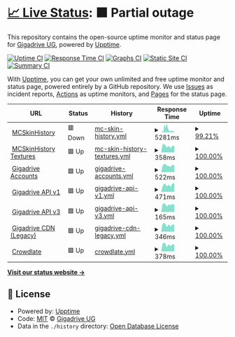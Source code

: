 # [📈 Live Status](https://status.gigadrive.network): <!--live status--> **🟧 Partial outage**

This repository contains the open-source uptime monitor and status page for [Gigadrive UG](https://gigadrivegroup.com), powered by [Upptime](https://github.com/upptime/upptime).

[![Uptime CI](https://github.com/Gigadrive/status.gigadrive.network/workflows/Uptime%20CI/badge.svg)](https://github.com/Gigadrive/status.gigadrive.network/actions?query=workflow%3A%22Uptime+CI%22)
[![Response Time CI](https://github.com/Gigadrive/status.gigadrive.network/workflows/Response%20Time%20CI/badge.svg)](https://github.com/Gigadrive/status.gigadrive.network/actions?query=workflow%3A%22Response+Time+CI%22)
[![Graphs CI](https://github.com/Gigadrive/status.gigadrive.network/workflows/Graphs%20CI/badge.svg)](https://github.com/Gigadrive/status.gigadrive.network/actions?query=workflow%3A%22Graphs+CI%22)
[![Static Site CI](https://github.com/Gigadrive/status.gigadrive.network/workflows/Static%20Site%20CI/badge.svg)](https://github.com/Gigadrive/status.gigadrive.network/actions?query=workflow%3A%22Static+Site+CI%22)
[![Summary CI](https://github.com/Gigadrive/status.gigadrive.network/workflows/Summary%20CI/badge.svg)](https://github.com/Gigadrive/status.gigadrive.network/actions?query=workflow%3A%22Summary+CI%22)

With [Upptime](https://upptime.js.org), you can get your own unlimited and free uptime monitor and status page, powered entirely by a GitHub repository. We use [Issues](https://github.com/Gigadrive/status.gigadrive.network/issues) as incident reports, [Actions](https://github.com/Gigadrive/status.gigadrive.network/actions) as uptime monitors, and [Pages](https://status.gigadrive.network) for the status page.

<!--start: status pages-->
<!-- This summary is generated by Upptime (https://github.com/upptime/upptime) -->
<!-- Do not edit this manually, your changes will be overwritten -->
<!-- prettier-ignore -->
| URL | Status | History | Response Time | Uptime |
| --- | ------ | ------- | ------------- | ------ |
| <img alt="" src="https://icons.duckduckgo.com/ip3/mcskinhistory.com.ico" height="13"> [MCSkinHistory](https://mcskinhistory.com) | 🟥 Down | [mc-skin-history.yml](https://github.com/Gigadrive/status.gigadrive.network/commits/HEAD/history/mc-skin-history.yml) | <details><summary><img alt="Response time graph" src="./graphs/mc-skin-history/response-time-week.png" height="20"> 5281ms</summary><br><a href="https://status.gigadrive.network/history/mc-skin-history"><img alt="Response time 3142" src="https://img.shields.io/endpoint?url=https%3A%2F%2Fraw.githubusercontent.com%2FGigadrive%2Fstatus.gigadrive.network%2FHEAD%2Fapi%2Fmc-skin-history%2Fresponse-time.json"></a><br><a href="https://status.gigadrive.network/history/mc-skin-history"><img alt="24-hour response time 1791" src="https://img.shields.io/endpoint?url=https%3A%2F%2Fraw.githubusercontent.com%2FGigadrive%2Fstatus.gigadrive.network%2FHEAD%2Fapi%2Fmc-skin-history%2Fresponse-time-day.json"></a><br><a href="https://status.gigadrive.network/history/mc-skin-history"><img alt="7-day response time 5281" src="https://img.shields.io/endpoint?url=https%3A%2F%2Fraw.githubusercontent.com%2FGigadrive%2Fstatus.gigadrive.network%2FHEAD%2Fapi%2Fmc-skin-history%2Fresponse-time-week.json"></a><br><a href="https://status.gigadrive.network/history/mc-skin-history"><img alt="30-day response time 5866" src="https://img.shields.io/endpoint?url=https%3A%2F%2Fraw.githubusercontent.com%2FGigadrive%2Fstatus.gigadrive.network%2FHEAD%2Fapi%2Fmc-skin-history%2Fresponse-time-month.json"></a><br><a href="https://status.gigadrive.network/history/mc-skin-history"><img alt="1-year response time 3142" src="https://img.shields.io/endpoint?url=https%3A%2F%2Fraw.githubusercontent.com%2FGigadrive%2Fstatus.gigadrive.network%2FHEAD%2Fapi%2Fmc-skin-history%2Fresponse-time-year.json"></a></details> | <details><summary><a href="https://status.gigadrive.network/history/mc-skin-history">99.21%</a></summary><a href="https://status.gigadrive.network/history/mc-skin-history"><img alt="All-time uptime 99.04%" src="https://img.shields.io/endpoint?url=https%3A%2F%2Fraw.githubusercontent.com%2FGigadrive%2Fstatus.gigadrive.network%2FHEAD%2Fapi%2Fmc-skin-history%2Fuptime.json"></a><br><a href="https://status.gigadrive.network/history/mc-skin-history"><img alt="24-hour uptime 99.99%" src="https://img.shields.io/endpoint?url=https%3A%2F%2Fraw.githubusercontent.com%2FGigadrive%2Fstatus.gigadrive.network%2FHEAD%2Fapi%2Fmc-skin-history%2Fuptime-day.json"></a><br><a href="https://status.gigadrive.network/history/mc-skin-history"><img alt="7-day uptime 99.21%" src="https://img.shields.io/endpoint?url=https%3A%2F%2Fraw.githubusercontent.com%2FGigadrive%2Fstatus.gigadrive.network%2FHEAD%2Fapi%2Fmc-skin-history%2Fuptime-week.json"></a><br><a href="https://status.gigadrive.network/history/mc-skin-history"><img alt="30-day uptime 99.56%" src="https://img.shields.io/endpoint?url=https%3A%2F%2Fraw.githubusercontent.com%2FGigadrive%2Fstatus.gigadrive.network%2FHEAD%2Fapi%2Fmc-skin-history%2Fuptime-month.json"></a><br><a href="https://status.gigadrive.network/history/mc-skin-history"><img alt="1-year uptime 99.04%" src="https://img.shields.io/endpoint?url=https%3A%2F%2Fraw.githubusercontent.com%2FGigadrive%2Fstatus.gigadrive.network%2FHEAD%2Fapi%2Fmc-skin-history%2Fuptime-year.json"></a></details>
| <img alt="" src="https://icons.duckduckgo.com/ip3/tx.mcskinhistory.net.ico" height="13"> [MCSkinHistory Textures](https://tx.mcskinhistory.net) | 🟩 Up | [mc-skin-history-textures.yml](https://github.com/Gigadrive/status.gigadrive.network/commits/HEAD/history/mc-skin-history-textures.yml) | <details><summary><img alt="Response time graph" src="./graphs/mc-skin-history-textures/response-time-week.png" height="20"> 358ms</summary><br><a href="https://status.gigadrive.network/history/mc-skin-history-textures"><img alt="Response time 399" src="https://img.shields.io/endpoint?url=https%3A%2F%2Fraw.githubusercontent.com%2FGigadrive%2Fstatus.gigadrive.network%2FHEAD%2Fapi%2Fmc-skin-history-textures%2Fresponse-time.json"></a><br><a href="https://status.gigadrive.network/history/mc-skin-history-textures"><img alt="24-hour response time 361" src="https://img.shields.io/endpoint?url=https%3A%2F%2Fraw.githubusercontent.com%2FGigadrive%2Fstatus.gigadrive.network%2FHEAD%2Fapi%2Fmc-skin-history-textures%2Fresponse-time-day.json"></a><br><a href="https://status.gigadrive.network/history/mc-skin-history-textures"><img alt="7-day response time 358" src="https://img.shields.io/endpoint?url=https%3A%2F%2Fraw.githubusercontent.com%2FGigadrive%2Fstatus.gigadrive.network%2FHEAD%2Fapi%2Fmc-skin-history-textures%2Fresponse-time-week.json"></a><br><a href="https://status.gigadrive.network/history/mc-skin-history-textures"><img alt="30-day response time 363" src="https://img.shields.io/endpoint?url=https%3A%2F%2Fraw.githubusercontent.com%2FGigadrive%2Fstatus.gigadrive.network%2FHEAD%2Fapi%2Fmc-skin-history-textures%2Fresponse-time-month.json"></a><br><a href="https://status.gigadrive.network/history/mc-skin-history-textures"><img alt="1-year response time 399" src="https://img.shields.io/endpoint?url=https%3A%2F%2Fraw.githubusercontent.com%2FGigadrive%2Fstatus.gigadrive.network%2FHEAD%2Fapi%2Fmc-skin-history-textures%2Fresponse-time-year.json"></a></details> | <details><summary><a href="https://status.gigadrive.network/history/mc-skin-history-textures">100.00%</a></summary><a href="https://status.gigadrive.network/history/mc-skin-history-textures"><img alt="All-time uptime 100.00%" src="https://img.shields.io/endpoint?url=https%3A%2F%2Fraw.githubusercontent.com%2FGigadrive%2Fstatus.gigadrive.network%2FHEAD%2Fapi%2Fmc-skin-history-textures%2Fuptime.json"></a><br><a href="https://status.gigadrive.network/history/mc-skin-history-textures"><img alt="24-hour uptime 100.00%" src="https://img.shields.io/endpoint?url=https%3A%2F%2Fraw.githubusercontent.com%2FGigadrive%2Fstatus.gigadrive.network%2FHEAD%2Fapi%2Fmc-skin-history-textures%2Fuptime-day.json"></a><br><a href="https://status.gigadrive.network/history/mc-skin-history-textures"><img alt="7-day uptime 100.00%" src="https://img.shields.io/endpoint?url=https%3A%2F%2Fraw.githubusercontent.com%2FGigadrive%2Fstatus.gigadrive.network%2FHEAD%2Fapi%2Fmc-skin-history-textures%2Fuptime-week.json"></a><br><a href="https://status.gigadrive.network/history/mc-skin-history-textures"><img alt="30-day uptime 100.00%" src="https://img.shields.io/endpoint?url=https%3A%2F%2Fraw.githubusercontent.com%2FGigadrive%2Fstatus.gigadrive.network%2FHEAD%2Fapi%2Fmc-skin-history-textures%2Fuptime-month.json"></a><br><a href="https://status.gigadrive.network/history/mc-skin-history-textures"><img alt="1-year uptime 100.00%" src="https://img.shields.io/endpoint?url=https%3A%2F%2Fraw.githubusercontent.com%2FGigadrive%2Fstatus.gigadrive.network%2FHEAD%2Fapi%2Fmc-skin-history-textures%2Fuptime-year.json"></a></details>
| <img alt="" src="https://icons.duckduckgo.com/ip3/old.gigadrivegroup.com.ico" height="13"> [Gigadrive Accounts](https://old.gigadrivegroup.com) | 🟩 Up | [gigadrive-accounts.yml](https://github.com/Gigadrive/status.gigadrive.network/commits/HEAD/history/gigadrive-accounts.yml) | <details><summary><img alt="Response time graph" src="./graphs/gigadrive-accounts/response-time-week.png" height="20"> 522ms</summary><br><a href="https://status.gigadrive.network/history/gigadrive-accounts"><img alt="Response time 540" src="https://img.shields.io/endpoint?url=https%3A%2F%2Fraw.githubusercontent.com%2FGigadrive%2Fstatus.gigadrive.network%2FHEAD%2Fapi%2Fgigadrive-accounts%2Fresponse-time.json"></a><br><a href="https://status.gigadrive.network/history/gigadrive-accounts"><img alt="24-hour response time 472" src="https://img.shields.io/endpoint?url=https%3A%2F%2Fraw.githubusercontent.com%2FGigadrive%2Fstatus.gigadrive.network%2FHEAD%2Fapi%2Fgigadrive-accounts%2Fresponse-time-day.json"></a><br><a href="https://status.gigadrive.network/history/gigadrive-accounts"><img alt="7-day response time 522" src="https://img.shields.io/endpoint?url=https%3A%2F%2Fraw.githubusercontent.com%2FGigadrive%2Fstatus.gigadrive.network%2FHEAD%2Fapi%2Fgigadrive-accounts%2Fresponse-time-week.json"></a><br><a href="https://status.gigadrive.network/history/gigadrive-accounts"><img alt="30-day response time 507" src="https://img.shields.io/endpoint?url=https%3A%2F%2Fraw.githubusercontent.com%2FGigadrive%2Fstatus.gigadrive.network%2FHEAD%2Fapi%2Fgigadrive-accounts%2Fresponse-time-month.json"></a><br><a href="https://status.gigadrive.network/history/gigadrive-accounts"><img alt="1-year response time 540" src="https://img.shields.io/endpoint?url=https%3A%2F%2Fraw.githubusercontent.com%2FGigadrive%2Fstatus.gigadrive.network%2FHEAD%2Fapi%2Fgigadrive-accounts%2Fresponse-time-year.json"></a></details> | <details><summary><a href="https://status.gigadrive.network/history/gigadrive-accounts">100.00%</a></summary><a href="https://status.gigadrive.network/history/gigadrive-accounts"><img alt="All-time uptime 99.98%" src="https://img.shields.io/endpoint?url=https%3A%2F%2Fraw.githubusercontent.com%2FGigadrive%2Fstatus.gigadrive.network%2FHEAD%2Fapi%2Fgigadrive-accounts%2Fuptime.json"></a><br><a href="https://status.gigadrive.network/history/gigadrive-accounts"><img alt="24-hour uptime 100.00%" src="https://img.shields.io/endpoint?url=https%3A%2F%2Fraw.githubusercontent.com%2FGigadrive%2Fstatus.gigadrive.network%2FHEAD%2Fapi%2Fgigadrive-accounts%2Fuptime-day.json"></a><br><a href="https://status.gigadrive.network/history/gigadrive-accounts"><img alt="7-day uptime 100.00%" src="https://img.shields.io/endpoint?url=https%3A%2F%2Fraw.githubusercontent.com%2FGigadrive%2Fstatus.gigadrive.network%2FHEAD%2Fapi%2Fgigadrive-accounts%2Fuptime-week.json"></a><br><a href="https://status.gigadrive.network/history/gigadrive-accounts"><img alt="30-day uptime 100.00%" src="https://img.shields.io/endpoint?url=https%3A%2F%2Fraw.githubusercontent.com%2FGigadrive%2Fstatus.gigadrive.network%2FHEAD%2Fapi%2Fgigadrive-accounts%2Fuptime-month.json"></a><br><a href="https://status.gigadrive.network/history/gigadrive-accounts"><img alt="1-year uptime 99.98%" src="https://img.shields.io/endpoint?url=https%3A%2F%2Fraw.githubusercontent.com%2FGigadrive%2Fstatus.gigadrive.network%2FHEAD%2Fapi%2Fgigadrive-accounts%2Fuptime-year.json"></a></details>
| <img alt="" src="https://icons.duckduckgo.com/ip3/api.gigadrivegroup.com.ico" height="13"> [Gigadrive API v1](https://api.gigadrivegroup.com) | 🟩 Up | [gigadrive-api-v1.yml](https://github.com/Gigadrive/status.gigadrive.network/commits/HEAD/history/gigadrive-api-v1.yml) | <details><summary><img alt="Response time graph" src="./graphs/gigadrive-api-v1/response-time-week.png" height="20"> 471ms</summary><br><a href="https://status.gigadrive.network/history/gigadrive-api-v1"><img alt="Response time 499" src="https://img.shields.io/endpoint?url=https%3A%2F%2Fraw.githubusercontent.com%2FGigadrive%2Fstatus.gigadrive.network%2FHEAD%2Fapi%2Fgigadrive-api-v1%2Fresponse-time.json"></a><br><a href="https://status.gigadrive.network/history/gigadrive-api-v1"><img alt="24-hour response time 562" src="https://img.shields.io/endpoint?url=https%3A%2F%2Fraw.githubusercontent.com%2FGigadrive%2Fstatus.gigadrive.network%2FHEAD%2Fapi%2Fgigadrive-api-v1%2Fresponse-time-day.json"></a><br><a href="https://status.gigadrive.network/history/gigadrive-api-v1"><img alt="7-day response time 471" src="https://img.shields.io/endpoint?url=https%3A%2F%2Fraw.githubusercontent.com%2FGigadrive%2Fstatus.gigadrive.network%2FHEAD%2Fapi%2Fgigadrive-api-v1%2Fresponse-time-week.json"></a><br><a href="https://status.gigadrive.network/history/gigadrive-api-v1"><img alt="30-day response time 478" src="https://img.shields.io/endpoint?url=https%3A%2F%2Fraw.githubusercontent.com%2FGigadrive%2Fstatus.gigadrive.network%2FHEAD%2Fapi%2Fgigadrive-api-v1%2Fresponse-time-month.json"></a><br><a href="https://status.gigadrive.network/history/gigadrive-api-v1"><img alt="1-year response time 499" src="https://img.shields.io/endpoint?url=https%3A%2F%2Fraw.githubusercontent.com%2FGigadrive%2Fstatus.gigadrive.network%2FHEAD%2Fapi%2Fgigadrive-api-v1%2Fresponse-time-year.json"></a></details> | <details><summary><a href="https://status.gigadrive.network/history/gigadrive-api-v1">100.00%</a></summary><a href="https://status.gigadrive.network/history/gigadrive-api-v1"><img alt="All-time uptime 99.98%" src="https://img.shields.io/endpoint?url=https%3A%2F%2Fraw.githubusercontent.com%2FGigadrive%2Fstatus.gigadrive.network%2FHEAD%2Fapi%2Fgigadrive-api-v1%2Fuptime.json"></a><br><a href="https://status.gigadrive.network/history/gigadrive-api-v1"><img alt="24-hour uptime 100.00%" src="https://img.shields.io/endpoint?url=https%3A%2F%2Fraw.githubusercontent.com%2FGigadrive%2Fstatus.gigadrive.network%2FHEAD%2Fapi%2Fgigadrive-api-v1%2Fuptime-day.json"></a><br><a href="https://status.gigadrive.network/history/gigadrive-api-v1"><img alt="7-day uptime 100.00%" src="https://img.shields.io/endpoint?url=https%3A%2F%2Fraw.githubusercontent.com%2FGigadrive%2Fstatus.gigadrive.network%2FHEAD%2Fapi%2Fgigadrive-api-v1%2Fuptime-week.json"></a><br><a href="https://status.gigadrive.network/history/gigadrive-api-v1"><img alt="30-day uptime 100.00%" src="https://img.shields.io/endpoint?url=https%3A%2F%2Fraw.githubusercontent.com%2FGigadrive%2Fstatus.gigadrive.network%2FHEAD%2Fapi%2Fgigadrive-api-v1%2Fuptime-month.json"></a><br><a href="https://status.gigadrive.network/history/gigadrive-api-v1"><img alt="1-year uptime 99.98%" src="https://img.shields.io/endpoint?url=https%3A%2F%2Fraw.githubusercontent.com%2FGigadrive%2Fstatus.gigadrive.network%2FHEAD%2Fapi%2Fgigadrive-api-v1%2Fuptime-year.json"></a></details>
| <img alt="" src="https://icons.duckduckgo.com/ip3/old.gigadrivegroup.com.ico" height="13"> [Gigadrive API v3](https://old.gigadrivegroup.com/api/v3/user) | 🟩 Up | [gigadrive-api-v3.yml](https://github.com/Gigadrive/status.gigadrive.network/commits/HEAD/history/gigadrive-api-v3.yml) | <details><summary><img alt="Response time graph" src="./graphs/gigadrive-api-v3/response-time-week.png" height="20"> 165ms</summary><br><a href="https://status.gigadrive.network/history/gigadrive-api-v3"><img alt="Response time 169" src="https://img.shields.io/endpoint?url=https%3A%2F%2Fraw.githubusercontent.com%2FGigadrive%2Fstatus.gigadrive.network%2FHEAD%2Fapi%2Fgigadrive-api-v3%2Fresponse-time.json"></a><br><a href="https://status.gigadrive.network/history/gigadrive-api-v3"><img alt="24-hour response time 160" src="https://img.shields.io/endpoint?url=https%3A%2F%2Fraw.githubusercontent.com%2FGigadrive%2Fstatus.gigadrive.network%2FHEAD%2Fapi%2Fgigadrive-api-v3%2Fresponse-time-day.json"></a><br><a href="https://status.gigadrive.network/history/gigadrive-api-v3"><img alt="7-day response time 165" src="https://img.shields.io/endpoint?url=https%3A%2F%2Fraw.githubusercontent.com%2FGigadrive%2Fstatus.gigadrive.network%2FHEAD%2Fapi%2Fgigadrive-api-v3%2Fresponse-time-week.json"></a><br><a href="https://status.gigadrive.network/history/gigadrive-api-v3"><img alt="30-day response time 165" src="https://img.shields.io/endpoint?url=https%3A%2F%2Fraw.githubusercontent.com%2FGigadrive%2Fstatus.gigadrive.network%2FHEAD%2Fapi%2Fgigadrive-api-v3%2Fresponse-time-month.json"></a><br><a href="https://status.gigadrive.network/history/gigadrive-api-v3"><img alt="1-year response time 169" src="https://img.shields.io/endpoint?url=https%3A%2F%2Fraw.githubusercontent.com%2FGigadrive%2Fstatus.gigadrive.network%2FHEAD%2Fapi%2Fgigadrive-api-v3%2Fresponse-time-year.json"></a></details> | <details><summary><a href="https://status.gigadrive.network/history/gigadrive-api-v3">100.00%</a></summary><a href="https://status.gigadrive.network/history/gigadrive-api-v3"><img alt="All-time uptime 99.98%" src="https://img.shields.io/endpoint?url=https%3A%2F%2Fraw.githubusercontent.com%2FGigadrive%2Fstatus.gigadrive.network%2FHEAD%2Fapi%2Fgigadrive-api-v3%2Fuptime.json"></a><br><a href="https://status.gigadrive.network/history/gigadrive-api-v3"><img alt="24-hour uptime 100.00%" src="https://img.shields.io/endpoint?url=https%3A%2F%2Fraw.githubusercontent.com%2FGigadrive%2Fstatus.gigadrive.network%2FHEAD%2Fapi%2Fgigadrive-api-v3%2Fuptime-day.json"></a><br><a href="https://status.gigadrive.network/history/gigadrive-api-v3"><img alt="7-day uptime 100.00%" src="https://img.shields.io/endpoint?url=https%3A%2F%2Fraw.githubusercontent.com%2FGigadrive%2Fstatus.gigadrive.network%2FHEAD%2Fapi%2Fgigadrive-api-v3%2Fuptime-week.json"></a><br><a href="https://status.gigadrive.network/history/gigadrive-api-v3"><img alt="30-day uptime 100.00%" src="https://img.shields.io/endpoint?url=https%3A%2F%2Fraw.githubusercontent.com%2FGigadrive%2Fstatus.gigadrive.network%2FHEAD%2Fapi%2Fgigadrive-api-v3%2Fuptime-month.json"></a><br><a href="https://status.gigadrive.network/history/gigadrive-api-v3"><img alt="1-year uptime 99.98%" src="https://img.shields.io/endpoint?url=https%3A%2F%2Fraw.githubusercontent.com%2FGigadrive%2Fstatus.gigadrive.network%2FHEAD%2Fapi%2Fgigadrive-api-v3%2Fuptime-year.json"></a></details>
| <img alt="" src="https://icons.duckduckgo.com/ip3/cdn.gigadrivegroup.com.ico" height="13"> [Gigadrive CDN (Legacy)](https://cdn.gigadrivegroup.com) | 🟩 Up | [gigadrive-cdn-legacy.yml](https://github.com/Gigadrive/status.gigadrive.network/commits/HEAD/history/gigadrive-cdn-legacy.yml) | <details><summary><img alt="Response time graph" src="./graphs/gigadrive-cdn-legacy/response-time-week.png" height="20"> 346ms</summary><br><a href="https://status.gigadrive.network/history/gigadrive-cdn-legacy"><img alt="Response time 349" src="https://img.shields.io/endpoint?url=https%3A%2F%2Fraw.githubusercontent.com%2FGigadrive%2Fstatus.gigadrive.network%2FHEAD%2Fapi%2Fgigadrive-cdn-legacy%2Fresponse-time.json"></a><br><a href="https://status.gigadrive.network/history/gigadrive-cdn-legacy"><img alt="24-hour response time 351" src="https://img.shields.io/endpoint?url=https%3A%2F%2Fraw.githubusercontent.com%2FGigadrive%2Fstatus.gigadrive.network%2FHEAD%2Fapi%2Fgigadrive-cdn-legacy%2Fresponse-time-day.json"></a><br><a href="https://status.gigadrive.network/history/gigadrive-cdn-legacy"><img alt="7-day response time 346" src="https://img.shields.io/endpoint?url=https%3A%2F%2Fraw.githubusercontent.com%2FGigadrive%2Fstatus.gigadrive.network%2FHEAD%2Fapi%2Fgigadrive-cdn-legacy%2Fresponse-time-week.json"></a><br><a href="https://status.gigadrive.network/history/gigadrive-cdn-legacy"><img alt="30-day response time 334" src="https://img.shields.io/endpoint?url=https%3A%2F%2Fraw.githubusercontent.com%2FGigadrive%2Fstatus.gigadrive.network%2FHEAD%2Fapi%2Fgigadrive-cdn-legacy%2Fresponse-time-month.json"></a><br><a href="https://status.gigadrive.network/history/gigadrive-cdn-legacy"><img alt="1-year response time 349" src="https://img.shields.io/endpoint?url=https%3A%2F%2Fraw.githubusercontent.com%2FGigadrive%2Fstatus.gigadrive.network%2FHEAD%2Fapi%2Fgigadrive-cdn-legacy%2Fresponse-time-year.json"></a></details> | <details><summary><a href="https://status.gigadrive.network/history/gigadrive-cdn-legacy">100.00%</a></summary><a href="https://status.gigadrive.network/history/gigadrive-cdn-legacy"><img alt="All-time uptime 99.99%" src="https://img.shields.io/endpoint?url=https%3A%2F%2Fraw.githubusercontent.com%2FGigadrive%2Fstatus.gigadrive.network%2FHEAD%2Fapi%2Fgigadrive-cdn-legacy%2Fuptime.json"></a><br><a href="https://status.gigadrive.network/history/gigadrive-cdn-legacy"><img alt="24-hour uptime 100.00%" src="https://img.shields.io/endpoint?url=https%3A%2F%2Fraw.githubusercontent.com%2FGigadrive%2Fstatus.gigadrive.network%2FHEAD%2Fapi%2Fgigadrive-cdn-legacy%2Fuptime-day.json"></a><br><a href="https://status.gigadrive.network/history/gigadrive-cdn-legacy"><img alt="7-day uptime 100.00%" src="https://img.shields.io/endpoint?url=https%3A%2F%2Fraw.githubusercontent.com%2FGigadrive%2Fstatus.gigadrive.network%2FHEAD%2Fapi%2Fgigadrive-cdn-legacy%2Fuptime-week.json"></a><br><a href="https://status.gigadrive.network/history/gigadrive-cdn-legacy"><img alt="30-day uptime 100.00%" src="https://img.shields.io/endpoint?url=https%3A%2F%2Fraw.githubusercontent.com%2FGigadrive%2Fstatus.gigadrive.network%2FHEAD%2Fapi%2Fgigadrive-cdn-legacy%2Fuptime-month.json"></a><br><a href="https://status.gigadrive.network/history/gigadrive-cdn-legacy"><img alt="1-year uptime 99.99%" src="https://img.shields.io/endpoint?url=https%3A%2F%2Fraw.githubusercontent.com%2FGigadrive%2Fstatus.gigadrive.network%2FHEAD%2Fapi%2Fgigadrive-cdn-legacy%2Fuptime-year.json"></a></details>
| <img alt="" src="https://icons.duckduckgo.com/ip3/crowdlate.net.ico" height="13"> [Crowdlate](https://crowdlate.net) | 🟩 Up | [crowdlate.yml](https://github.com/Gigadrive/status.gigadrive.network/commits/HEAD/history/crowdlate.yml) | <details><summary><img alt="Response time graph" src="./graphs/crowdlate/response-time-week.png" height="20"> 378ms</summary><br><a href="https://status.gigadrive.network/history/crowdlate"><img alt="Response time 384" src="https://img.shields.io/endpoint?url=https%3A%2F%2Fraw.githubusercontent.com%2FGigadrive%2Fstatus.gigadrive.network%2FHEAD%2Fapi%2Fcrowdlate%2Fresponse-time.json"></a><br><a href="https://status.gigadrive.network/history/crowdlate"><img alt="24-hour response time 380" src="https://img.shields.io/endpoint?url=https%3A%2F%2Fraw.githubusercontent.com%2FGigadrive%2Fstatus.gigadrive.network%2FHEAD%2Fapi%2Fcrowdlate%2Fresponse-time-day.json"></a><br><a href="https://status.gigadrive.network/history/crowdlate"><img alt="7-day response time 378" src="https://img.shields.io/endpoint?url=https%3A%2F%2Fraw.githubusercontent.com%2FGigadrive%2Fstatus.gigadrive.network%2FHEAD%2Fapi%2Fcrowdlate%2Fresponse-time-week.json"></a><br><a href="https://status.gigadrive.network/history/crowdlate"><img alt="30-day response time 376" src="https://img.shields.io/endpoint?url=https%3A%2F%2Fraw.githubusercontent.com%2FGigadrive%2Fstatus.gigadrive.network%2FHEAD%2Fapi%2Fcrowdlate%2Fresponse-time-month.json"></a><br><a href="https://status.gigadrive.network/history/crowdlate"><img alt="1-year response time 384" src="https://img.shields.io/endpoint?url=https%3A%2F%2Fraw.githubusercontent.com%2FGigadrive%2Fstatus.gigadrive.network%2FHEAD%2Fapi%2Fcrowdlate%2Fresponse-time-year.json"></a></details> | <details><summary><a href="https://status.gigadrive.network/history/crowdlate">100.00%</a></summary><a href="https://status.gigadrive.network/history/crowdlate"><img alt="All-time uptime 99.99%" src="https://img.shields.io/endpoint?url=https%3A%2F%2Fraw.githubusercontent.com%2FGigadrive%2Fstatus.gigadrive.network%2FHEAD%2Fapi%2Fcrowdlate%2Fuptime.json"></a><br><a href="https://status.gigadrive.network/history/crowdlate"><img alt="24-hour uptime 100.00%" src="https://img.shields.io/endpoint?url=https%3A%2F%2Fraw.githubusercontent.com%2FGigadrive%2Fstatus.gigadrive.network%2FHEAD%2Fapi%2Fcrowdlate%2Fuptime-day.json"></a><br><a href="https://status.gigadrive.network/history/crowdlate"><img alt="7-day uptime 100.00%" src="https://img.shields.io/endpoint?url=https%3A%2F%2Fraw.githubusercontent.com%2FGigadrive%2Fstatus.gigadrive.network%2FHEAD%2Fapi%2Fcrowdlate%2Fuptime-week.json"></a><br><a href="https://status.gigadrive.network/history/crowdlate"><img alt="30-day uptime 100.00%" src="https://img.shields.io/endpoint?url=https%3A%2F%2Fraw.githubusercontent.com%2FGigadrive%2Fstatus.gigadrive.network%2FHEAD%2Fapi%2Fcrowdlate%2Fuptime-month.json"></a><br><a href="https://status.gigadrive.network/history/crowdlate"><img alt="1-year uptime 99.99%" src="https://img.shields.io/endpoint?url=https%3A%2F%2Fraw.githubusercontent.com%2FGigadrive%2Fstatus.gigadrive.network%2FHEAD%2Fapi%2Fcrowdlate%2Fuptime-year.json"></a></details>

<!--end: status pages-->

[**Visit our status website →**](https://status.gigadrive.network)

## 📄 License

- Powered by: [Upptime](https://github.com/upptime/upptime)
- Code: [MIT](./LICENSE) © [Gigadrive UG](https://gigadrivegroup.com)
- Data in the `./history` directory: [Open Database License](https://opendatacommons.org/licenses/odbl/1-0/)
